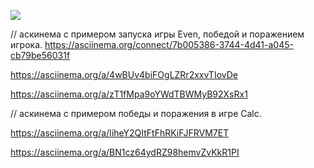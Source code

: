 <a href="https://codeclimate.com/github/Daukaevt/app/maintainability"><img src="https://api.codeclimate.com/v1/badges/0f42ee974cc2ae400dac/maintainability" /></a>


// аскинема с примером запуска игры Even, победой и поражением игрока.
https://asciinema.org/connect/7b005386-3744-4d41-a045-cb79be56031f

https://asciinema.org/a/4wBUv4biFOgLZRr2xxvTIovDe

https://asciinema.org/a/zT1fMpa9oYWdTBWMyB92XsRx1

// аскинема с примером победы и поражения в игре Calc.

https://asciinema.org/a/IiheY2QItFtFhRKiFJFRVM7ET

https://asciinema.org/a/BN1cz64ydRZ98hemvZvKkR1PI

